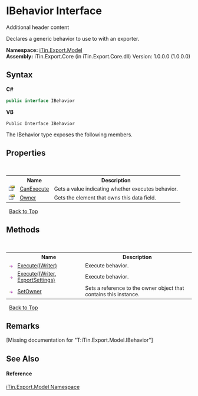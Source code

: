 # IBehavior Interface
Additional header content 

Declares a generic behavior to use to with an exporter.

**Namespace:**&nbsp;<a href="N_iTin_Export_Model">iTin.Export.Model</a><br />**Assembly:**&nbsp;iTin.Export.Core (in iTin.Export.Core.dll) Version: 1.0.0.0 (1.0.0.0)

## Syntax

**C#**<br />
``` C#
public interface IBehavior
```

**VB**<br />
``` VB
Public Interface IBehavior
```

The IBehavior type exposes the following members.


## Properties
&nbsp;<table><tr><th></th><th>Name</th><th>Description</th></tr><tr><td>![Public property](media/pubproperty.gif "Public property")</td><td><a href="P_iTin_Export_Model_IBehavior_CanExecute">CanExecute</a></td><td>
Gets a value indicating whether executes behavior.</td></tr><tr><td>![Public property](media/pubproperty.gif "Public property")</td><td><a href="P_iTin_Export_Model_IBehavior_Owner">Owner</a></td><td>
Gets the element that owns this data field.</td></tr></table>&nbsp;
<a href="#ibehavior-interface">Back to Top</a>

## Methods
&nbsp;<table><tr><th></th><th>Name</th><th>Description</th></tr><tr><td>![Public method](media/pubmethod.gif "Public method")</td><td><a href="M_iTin_Export_Model_IBehavior_Execute">Execute(IWriter)</a></td><td>
Execute behavior.</td></tr><tr><td>![Public method](media/pubmethod.gif "Public method")</td><td><a href="M_iTin_Export_Model_IBehavior_Execute_1">Execute(IWriter, ExportSettings)</a></td><td>
Execute behavior.</td></tr><tr><td>![Public method](media/pubmethod.gif "Public method")</td><td><a href="M_iTin_Export_Model_IBehavior_SetOwner">SetOwner</a></td><td>
Sets a reference to the owner object that contains this instance.</td></tr></table>&nbsp;
<a href="#ibehavior-interface">Back to Top</a>

## Remarks
\[Missing <remarks> documentation for "T:iTin.Export.Model.IBehavior"\]

## See Also


#### Reference
<a href="N_iTin_Export_Model">iTin.Export.Model Namespace</a><br />
